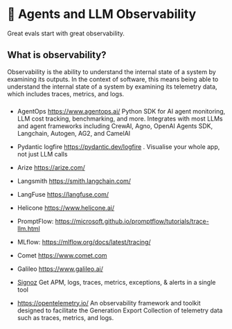 


# 🧪 Agents and LLM Observability 

 Great evals start with great observability.

 ## What is observability?
 Observability is the ability to understand the internal state of a system by examining its outputs. In the context of software, this means being able to understand the internal state of a system by examining its telemetry data, which includes traces, metrics, and logs.

### 
- AgentOps https://www.agentops.ai/ Python SDK for AI agent monitoring, LLM cost tracking, benchmarking, and more. Integrates with most LLMs and agent frameworks including CrewAI, Agno, OpenAI Agents SDK, Langchain, Autogen, AG2, and CamelAI
- Pydantic logfire https://pydantic.dev/logfire . Visualise your whole app, not just LLM calls
- Arize https://arize.com/
- Langsmith https://smith.langchain.com/
- LangFuse https://langfuse.com/
- Helicone https://www.helicone.ai/
- PromptFlow: https://microsoft.github.io/promptflow/tutorials/trace-llm.html
- MLflow: https://mlflow.org/docs/latest/tracing/
- Comet https://www.comet.com
- Galileo https://www.galileo.ai/
- [Signoz](https://signoz.io/) Get APM, logs, traces, metrics, exceptions, & alerts in a single tool


- https://opentelemetry.io/ An observability framework and toolkit designed to facilitate the Generation Export Collection of telemetry data such as traces, metrics, and logs.
